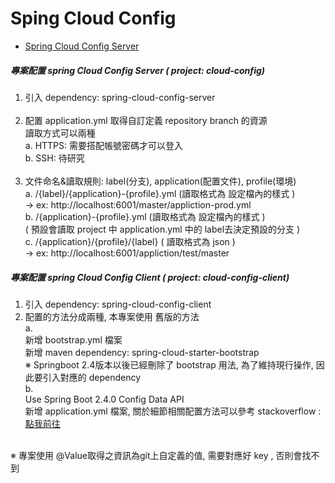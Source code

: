 # Sping Cloud Config

- [Spring Cloud Config Server](https://docs.spring.io/spring-cloud-config/docs/3.1.1-SNAPSHOT/reference/html/#_spring_cloud_config_server)

##### 專案配置 spring Cloud Config Server ( project: cloud-config)
1. 引入 dependency: spring-cloud-config-server <br>
   <br>
2. 配置 application.yml 取得自訂定義 repository branch 的資源 <br>
   讀取方式可以兩種 <br>
   a. HTTPS: 需要搭配帳號密碼才可以登入 <br>
   b. SSH: 待研究 <br>
   <br>
3. 文件命名&讀取規則: label(分支), application(配置文件), profile(環境) <br>
   a. /{label}/{application}-{profile}.yml (讀取格式為 設定檔內的樣式 ) <br>
   	  -> ex: http://localhost:6001/master/appliction-prod.yml <br>
   b. /{application}-{profile}.yml (讀取格式為 設定檔內的樣式 ) <br>
      ( 預設會讀取 project 中 application.yml 中的 label去決定預設的分支 ) <br>
   c. /{application}/{profile}/{label} ( 讀取格式為 json ) <br>
      -> ex: http://localhost:6001/appliction/test/master <br>
      
##### 專案配置 spring Cloud Config Client ( project: cloud-config-client)
1. 引入 dependency: spring-cloud-config-client <br>
2. 配置的方法分成兩種, 本專案使用 舊版的方法 <br>
   	a. <br> 
   新增 bootstrap.yml 檔案 <br>
   新增 maven dependency: spring-cloud-starter-bootstrap <br>
   ※ Springboot 2.4版本以後已經刪除了 bootstrap 用法, 為了維持現行操作, 因此要引入對應的 dependency <br>
   	b. <br>
   Use Spring Boot 2.4.0 Config Data API<br>
   新增 application.yml 檔案, 關於細節相關配置方法可以參考 stackoverflow : [點我前往](https://stackoverflow.com/questions/64994034/bootstrap-yml-configuration-not-processed-anymore-with-spring-cloud-2020-0)<br>
  <br>
  ※ 專案使用 @Value取得之資訊為git上自定義的值, 需要對應好 key , 否則會找不到
      
   	      